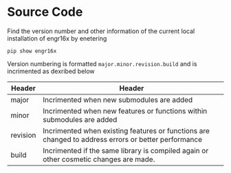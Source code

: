 # Source Code

Find the version number and other information of the current local installation of engr16x by enetering

`pip show engr16x`

Version numbering is formatted `major.minor.revision.build` and is incrimented as dexribed below

| Header | Header |
| --- | --- |
| major | Incrimented when new submodules are added |
| minor | Incrimented when new features or functions within submodules are added |
| revision | Incrimented when existing features or functions are changed to address errors or better performance |
| build | Incrimented if the same library is compiled again or other cosmetic changes are made. |
